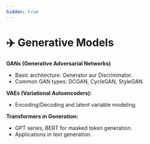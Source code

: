 ```yaml
---
hidden: true
---
```


# ✈️ Generative Models

**GANs (Generative Adversarial Networks)**

* Basic architecture: Generator aur Discriminator.
* Common GAN types: DCGAN, CycleGAN, StyleGAN.

**VAEs (Variational Autoencoders):**

* Encoding/Decoding and latent variable modeling.

**Transformers in Generation:**

* GPT series, BERT for masked token generation.
* Applications in text generation.
